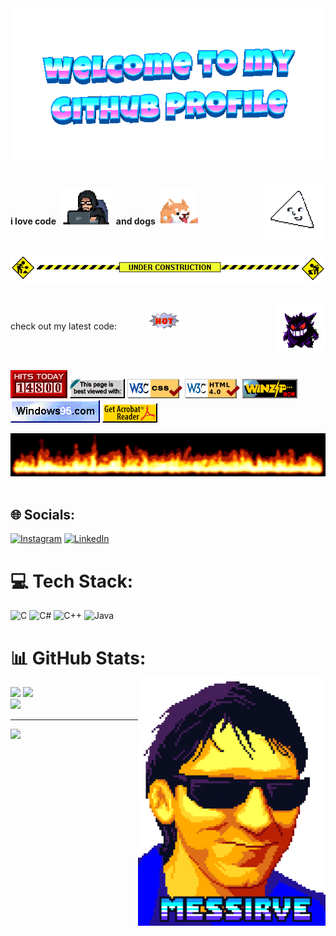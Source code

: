 <div align="center">
	<img src="welcome-header.gif" alt="welcome to my github profile">
	<br>
	<br>
</div>
<img src="gifs/trianglepunpun.gif" align="right" width="100">

**i love code**&nbsp;&nbsp;<img src="gifs/coding.gif" width="80">&nbsp;&nbsp;**and dogs**&nbsp;&nbsp;<img src="gifs/dog.gif" width="60">


<br>

![](under-construction.gif)

<br>
<img src="gifs/giphy.gif" align="right" width="80">

check out my latest code: <a href="https://github.com/theonedefalt/Data-Structures-and-Algorithms-II" style="color: #fff;">TP-02</a> ![](hot.gif)

<br>
<br>

![](counter.gif) ![](badge1.gif) ![](badge2.gif) ![](badge3.png) ![](badge4.gif) ![](badge5.gif) ![](badge6.gif)

<div align="center">
	<img src="flames.gif" width="1200">
	<br>
	<br>
</div>


## 🌐 Socials:
[![Instagram](https://img.shields.io/badge/Instagram-%23E4405F.svg?logo=Instagram&logoColor=white)](https://instagram.com/arrthurrz) [![LinkedIn](https://img.shields.io/badge/LinkedIn-%230077B5.svg?logo=linkedin&logoColor=white)](https://linkedin.com/in/arthur-clemente-846b7627b) 

# 💻 Tech Stack:
![C](https://img.shields.io/badge/c-%2300599C.svg?style=for-the-badge&logo=c&logoColor=white) ![C#](https://img.shields.io/badge/c%23-%23239120.svg?style=for-the-badge&logo=csharp&logoColor=white) ![C++](https://img.shields.io/badge/c++-%2300599C.svg?style=for-the-badge&logo=c%2B%2B&logoColor=white) ![Java](https://img.shields.io/badge/java-%23ED8B00.svg?style=for-the-badge&logo=openjdk&logoColor=white)
# 📊 GitHub Stats:</br><img src="gifs/mesi.gif" align="right" width="300">
![](https://github-readme-stats.vercel.app/api?username=theonedefalt&theme=tokyonight&hide_border=false&include_all_commits=false&count_private=false)
![](https://github-readme-streak-stats.herokuapp.com/?user=theonedefalt&theme=tokyonight&hide_border=false)</br>
![](https://github-readme-stats.vercel.app/api/top-langs/?username=theonedefalt&theme=tokyonight&hide_border=false&include_all_commits=false&count_private=false&layout=compact)

---
[![](https://visitcount.itsvg.in/api?id=theonedefalt&icon=0&color=12)](https://visitcount.itsvg.in)

<!-- Proudly created with GPRM ( https://gprm.itsvg.in ) -->
